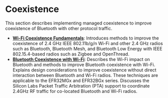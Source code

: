 # Coexistence

This section describes implementing managed coexistence to improve coexistence of Bluetooth with other protocol traffic.

- [**Wi-Fi Coexistence Fundamentals**](/bluetooth/{build-docspace-version}/multiprotocol-wifi-coexistence-fundamentals): Introduces methods to improve the coexistence of 2.4 GHz IEEE 802.11b/g/n Wi-Fi and other 2.4 GHz radios such as Bluetooth, Bluetooth Mesh, and Bluetooth Low Energy with IEEE 802.15.4-based radios such as Zigbee and OpenThread.
- [**Bluetooth Coexistence with Wi-Fi**](/bluetooth/{build-docspace-version}/bluetooth-coexistence-with-wifi): Describes the Wi-Fi impact on Bluetooth and methods to improve Bluetooth coexistence with Wi-Fi. Explains design considerations to improve coexistence without direct interaction between Bluetooth and Wi-Fi radios. These techniques are applicable to the EFR32MGx and EFR32BGx series. Discusses the Silicon Labs Packet Traffic Arbitration (PTA) support to coordinate 2.4GHz RF traffic for co-located Bluetooth and Wi-Fi radios.
